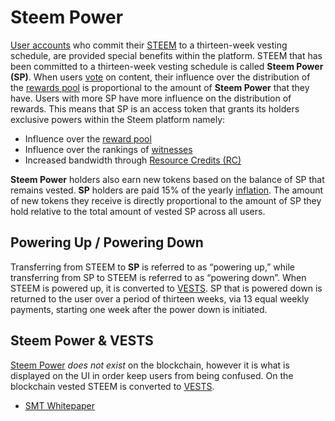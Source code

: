 # Steem Power

[User accounts](/glossary/account.md) who commit their [STEEM](/glossary/steem.md) to a thirteen-week vesting schedule, are provided special benefits within the platform. STEEM that has been committed to a thirteen-week vesting schedule is called **Steem Power (SP)**.  When users [vote](/glossary/voting.md) on content, their influence over the distribution of the [rewards pool](/glossary/reward-pool.md) is proportional to the amount of **Steem Power** that they have. Users with more SP have more influence on the distribution of rewards. This means that SP is an access token that grants its holders exclusive powers within the Steem platform namely:

- Influence over the [reward pool](/glossary/reward-pool.md) 
- Influence over the rankings of [witnesses](/glossary/witness.md) 
- Increased bandwidth through [Resource Credits (RC)](/glossary/resource-credits.md) 

**Steem Power** holders also earn new tokens based on the balance of SP that remains vested. **SP** holders are paid 15% of the yearly [inflation](/glossary/inflation.md). The amount of new tokens they receive is directly proportional to the amount of SP they hold relative to the total amount of vested SP across all users.

## Powering Up / Powering Down

Transferring from STEEM to **SP** is referred to as “powering up,” while transferring from SP to STEEM is referred to as “powering down”. When STEEM is powered up, it is converted to [VESTS](/glossary/vests). SP that is powered down is returned to the user over a period of thirteen weeks, via 13 equal weekly payments, starting one week after the power down is initiated.

## Steem Power & VESTS

[Steem Power](/glossary/steem-power.md) *does not exist* on the blockchain, however it is what is displayed on the UI in order keep users from being confused. On the blockchain vested STEEM is converted to [VESTS](/glossary/vests.md).
- [SMT Whitepaper](https://smt.steem.io/smt-whitepaper.pdf)